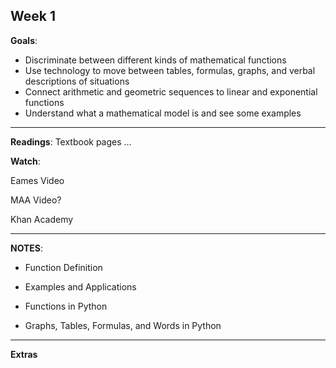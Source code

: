 Week 1
---

**Goals**:

* Discriminate between different kinds of mathematical functions
* Use technology to move between tables, formulas, graphs, and verbal descriptions of situations
* Connect arithmetic and geometric sequences to linear and exponential functions
* Understand what a mathematical model is and see some examples

---

**Readings**: Textbook pages ...

**Watch**:

Eames Video

MAA Video?

Khan Academy

---

**NOTES**:

- Function Definition

- Examples and Applications

- Functions in Python

- Graphs, Tables, Formulas, and Words in Python

---

**Extras**
